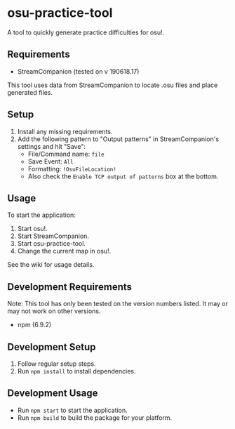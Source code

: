 # osu-practice-tool

A tool to quickly generate practice difficulties for osu!.

## Requirements

- StreamCompanion (tested on v 190618.17)

This tool uses data from StreamCompanion to locate .osu files and place generated files.

## Setup

1. Install any missing requirements.
2. Add the following pattern to "Output patterns" in StreamCompanion's settings and hit "Save":
    - File/Command name: `file`
    - Save Event: `All`
    - Formatting: `!OsuFileLocation!`
    - Also check the `Enable TCP output of patterns` box at the bottom.

## Usage

To start the application:

1. Start osu!.
2. Start StreamCompanion.
3. Start osu-practice-tool.
4. Change the current map in osu!.

See the wiki for usage details.

## Development Requirements

Note: This tool has only been tested on the version numbers listed. It may or may not work on other versions.

- npm (6.9.2)

## Development Setup

1. Follow regular setup steps.
2. Run `npm install` to install dependencies.

## Development Usage

- Run `npm start` to start the application.
- Run `npm build` to build the package for your platform.
